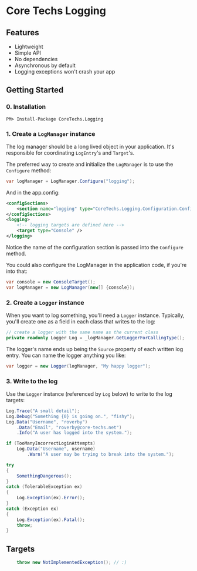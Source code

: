 # Core Techs Logging

## Features

- Lightweight 
- Simple API
- No dependencies
- Asynchronous by default
- Logging exceptions won't crash your app 

## Getting Started

### 0. Installation

`PM> Install-Package CoreTechs.Logging`

### 1. Create a `LogManager` instance

The log manager should be a long lived object in your application. It's responsible for coordinating `LogEntry`'s and `Target`'s.

The preferred way to create and initialize the `LogManager` is to use the `Configure` method:

```c#
var logManager = LogManager.Configure("logging");
```


And in the app.config:

```xml
<configSections>
	<section name="logging" type="CoreTechs.Logging.Configuration.ConfigSection, CoreTechs.Logging" />
</configSections>
<logging>
	<!-- logging targets are defined here -->
	<target type="Console" />
</logging>
```

Notice the name of the configuration section is passed into the `Configure` method.

You could also configure the LogManager in the application code, if you're into that:

```c#
var console = new ConsoleTarget();
var logManager = new LogManager(new[] {console});
```

### 2. Create a `Logger` instance

When you want to log something, you'll need a `Logger` instance.
Typically, you'll create one as a field in each class that writes to the log:

```c#
// create a logger with the same name as the current class
private readonly Logger Log = _logManager.GetLoggerForCallingType();
```

The logger's name ends up being the `Source` property of each written log entry. 
You can name the logger anything you like:

```c#
var logger = new Logger(logManager, "My happy logger");
```

### 3. Write to the log

Use the `Logger` instance (referenced by `Log` below) to write to the log targets:

```c#
Log.Trace("A small detail");
Log.Debug("Something {0} is going on.", "fishy");
Log.Data("Username", "roverby")
	.Data("Email", "roverby@core-techs.net")
	.Info("A user has logged into the system.");

if (TooManyIncorrectLoginAttempts)
	Log.Data("Username", username)
		.Warn("A user may be trying to break into the system.");

try
{
	SomethingDangerous();
}
catch (TolerableException ex)
{
	Log.Exception(ex).Error();
}
catch (Exception ex)
{
	Log.Exception(ex).Fatal();
	throw;
}
```

## Targets

```c#
	throw new NotImplementedException(); // :)
```
